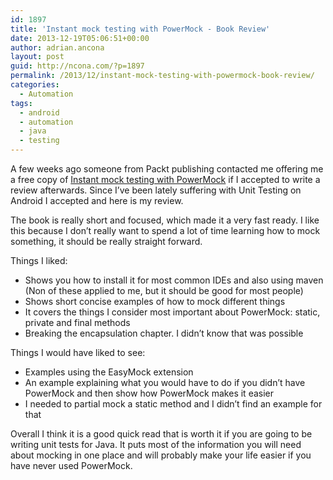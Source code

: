 ```yaml
---
id: 1897
title: 'Instant mock testing with PowerMock - Book Review'
date: 2013-12-19T05:06:51+00:00
author: adrian.ancona
layout: post
guid: http://ncona.com/?p=1897
permalink: /2013/12/instant-mock-testing-with-powermock-book-review/
categories:
  - Automation
tags:
  - android
  - automation
  - java
  - testing
---
```

A few weeks ago someone from Packt publishing contacted me offering me a free copy of [Instant mock testing with PowerMock](http://bit.ly/181GmFv "Instant mock testing with PowerMock") if I accepted to write a review afterwards. Since I&#8217;ve been lately suffering with Unit Testing on Android I accepted and here is my review.

The book is really short and focused, which made it a very fast ready. I like this because I don&#8217;t really want to spend a lot of time learning how to mock something, it should be really straight forward.

<!--more-->

Things I liked:

  * Shows you how to install it for most common IDEs and also using maven (Non of these applied to me, but it should be good for most people)
  * Shows short concise examples of how to mock different things
  * It covers the things I consider most important about PowerMock: static, private and final methods
  * Breaking the encapsulation chapter. I didn&#8217;t know that was possible

Things I would have liked to see:

  * Examples using the EasyMock extension
  * An example explaining what you would have to do if you didn&#8217;t have PowerMock and then show how PowerMock makes it easier
  * I needed to partial mock a static method and I didn&#8217;t find an example for that

Overall I think it is a good quick read that is worth it if you are going to be writing unit tests for Java. It puts most of the information you will need about mocking in one place and will probably make your life easier if you have never used PowerMock.
